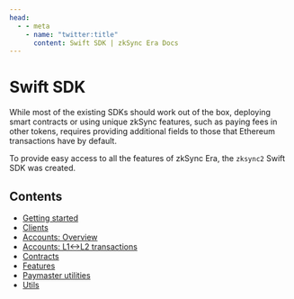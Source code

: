 ```yaml
---
head:
  - - meta
    - name: "twitter:title"
      content: Swift SDK | zkSync Era Docs
---
```


# Swift SDK

While most of the existing SDKs should work out of the box, deploying smart contracts or using unique zkSync features, such as paying fees in other tokens, requires providing additional fields to those that Ethereum transactions have by default.

To provide easy access to all the features of zkSync Era, the `zksync2` Swift SDK was created.

## Contents

- [Getting started](getting-started.md)
- [Clients](clients.md)
- [Accounts: Overview](accounts.md)
- [Accounts: L1<->L2 transactions](accounts-l1-l2.md)
- [Contracts](contracts.md)
- [Features](features.md)
- [Paymaster utilities](paymaster-utils.md)
- [Utils](utils.md)
